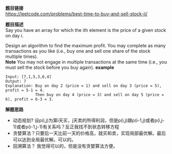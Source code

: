 **题目链接**  
https://leetcode.com/problems/best-time-to-buy-and-sell-stock-ii/  

**题目描述**  
Say you have an array for which the ith element is the price of a given stock on day i.  

Design an algorithm to find the maximum profit. You may complete as many transactions as you like 
(i.e., buy one and sell one share of the stock multiple times).  
**Note** You may not engage in multiple transactions at the same time (i.e., you must sell the stock before you buy again).
**example**  
```
Input: [7,1,5,3,6,4]
Output: 7
Explanation: Buy on day 2 (price = 1) and sell on day 3 (price = 5), profit = 5-1 = 4.
             Then buy on day 4 (price = 3) and sell on day 5 (price = 6), profit = 6-3 = 3.
```

**解题思路**  
* 动态规划? 设p(i,j)为第i天买，j天卖的所得利润，但是p(i,j)跟p(i-1,j)或者p(i,j-1)或者p(i-1,j-1)有关系吗？反正我找不到状态转移方程
* 贪婪算法？只要后一天比前一天的价格高，就买和卖，实现局部最优解。最后可以达到全局最优解。可以的。
* 回溯算法？ 我觉得可以的，但是没有贪婪算法方便。
